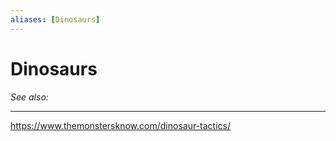 ```yaml
---
aliases: [Dinosaurs]
---
```

# Dinosaurs
*See also:* 
___
https://www.themonstersknow.com/dinosaur-tactics/

